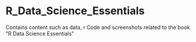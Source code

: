 # R_Data_Science_Essentials
Contains content such as data, r Code and screenshots related to the book "R Data Science Essentials"
